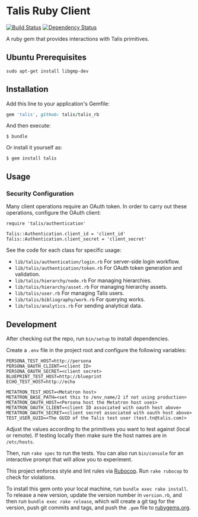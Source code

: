 # Talis Ruby Client

[![Build Status](https://travis-ci.org/talis/talis_rb.svg?branch=master)](https://travis-ci.org/talis/talis_rb)
[![Dependency Status](https://dependencyci.com/github/talis/talis_rb/badge)](https://dependencyci.com/github/talis/talis_rb)

A ruby gem that provides interactions with Talis primitives.

## Ubuntu Prerequisites

    sudo apt-get install libgmp-dev

## Installation

Add this line to your application's Gemfile:

```ruby
gem 'talis', github: talis/talis_rb
```

And then execute:

    $ bundle

Or install it yourself as:

    $ gem install talis

## Usage

### Security Configuration

Many client operations require an OAuth token. 
In order to carry out these operations, configure the OAuth client:

    require 'talis/authentication'

    Talis::Authentication.client_id = 'client_id'
    Talis::Authentication.client_secret = 'client_secret'

See the code for each class for specific usage:
* `lib/talis/authentication/login.rb` For server-side login workflow.
* `lib/talis/authentication/token.rb` For OAuth token generation and validation.
* `lib/talis/hierarchy/node.rb` For managing hierarchies.
* `lib/talis/hierarchy/asset.rb` For managing hierarchy assets.
* `lib/talis/user.rb` For managing Talis users.
* `lib/talis/bibliography/work.rb` For querying works.
* `lib/talis/analytics.rb` For sending analytical data.

## Development

After checking out the repo, run `bin/setup` to install dependencies. 

Create a `.env` file in the project root and configure the following variables:

    PERSONA_TEST_HOST=http://persona
    PERSONA_OAUTH_CLIENT=<client ID>
    PERSONA_OAUTH_SECRET=<client secret>
    BLUEPRINT_TEST_HOST=http://blueprint
    ECHO_TEST_HOST=http://echo
    
    METATRON_TEST_HOST=<Metatron host>
    METATRON_BASE_PATH=<set this to /env_name/2 if not using production>
    METATRON_OAUTH_HOST=<Persona host the Metatron host uses>
    METATRON_OAUTH_CLIENT=<client ID associated with oauth host above>
    METATRON_OAUTH_SECRET=<client secret associated with oauth host above>
    TEST_USER_GUID=<The GUID of the Talis test user (test.tn@talis.com)>

    
Adjust the values according to the primitives you want to test against (local or remote).
If testing locally then make sure the host names are in `/etc/hosts`.

Then, run `rake spec` to run the tests. You can also run `bin/console` for an interactive prompt that will allow you to experiment.

This project enforces style and lint rules via [Rubocop](https://github.com/bbatsov/rubocop). Run `rake rubocop` to check for violations.

To install this gem onto your local machine, run `bundle exec rake install`. To release a new version, update the version number in `version.rb`, and then run `bundle exec rake release`, which will create a git tag for the version, push git commits and tags, and push the `.gem` file to [rubygems.org](https://rubygems.org).

